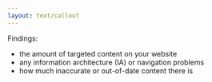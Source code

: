 ```yaml
---
layout: text/callout
---
```

Findings:
  * the amount of targeted content on your website
  * any information architecture (IA) or navigation problems
  * how much inaccurate or out-of-date content there is
  

